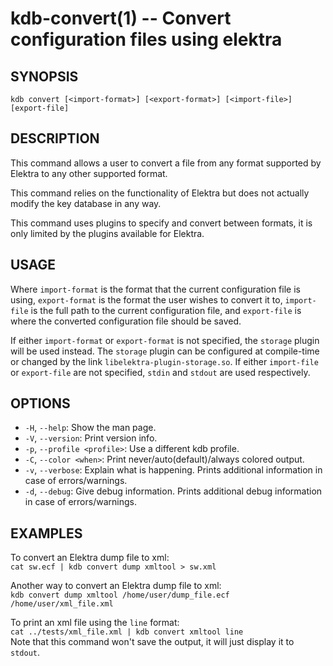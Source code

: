 # kdb-convert(1) -- Convert configuration files using elektra

## SYNOPSIS

`kdb convert [<import-format>] [<export-format>] [<import-file>] [export-file]`

## DESCRIPTION

This command allows a user to convert a file from any format supported by Elektra to any other supported format.

This command relies on the functionality of Elektra but does not actually modify the key database in any way.

This command uses plugins to specify and convert between formats, it is only limited by the plugins available for Elektra.

## USAGE

Where `import-format` is the format that the current configuration file is using, `export-format` is the format the user wishes to convert it to, `import-file` is the full path to the current configuration file, and `export-file` is where the converted configuration file should be saved.

If either `import-format` or `export-format` is not specified, the `storage` plugin will be used instead.
The `storage` plugin can be configured at compile-time or changed by the link `libelektra-plugin-storage.so`.
If either `import-file` or `export-file` are not specified, `stdin` and `stdout` are used respectively.

## OPTIONS

- `-H`, `--help`:
  Show the man page.
- `-V`, `--version`:
  Print version info.
- `-p`, `--profile <profile>`:
  Use a different kdb profile.
- `-C`, `--color <when>`:
  Print never/auto(default)/always colored output.
- `-v`, `--verbose`:
  Explain what is happening. Prints additional information in case of errors/warnings.
- `-d`, `--debug`:
  Give debug information. Prints additional debug information in case of errors/warnings.

## EXAMPLES

To convert an Elektra dump file to xml:<br>
`cat sw.ecf | kdb convert dump xmltool > sw.xml`

Another way to convert an Elektra dump file to xml:<br>
`kdb convert dump xmltool /home/user/dump_file.ecf /home/user/xml_file.xml`

To print an xml file using the `line` format:<br>
`cat ../tests/xml_file.xml | kdb convert xmltool line`<br>
Note that this command won't save the output, it will just display it to `stdout`.
